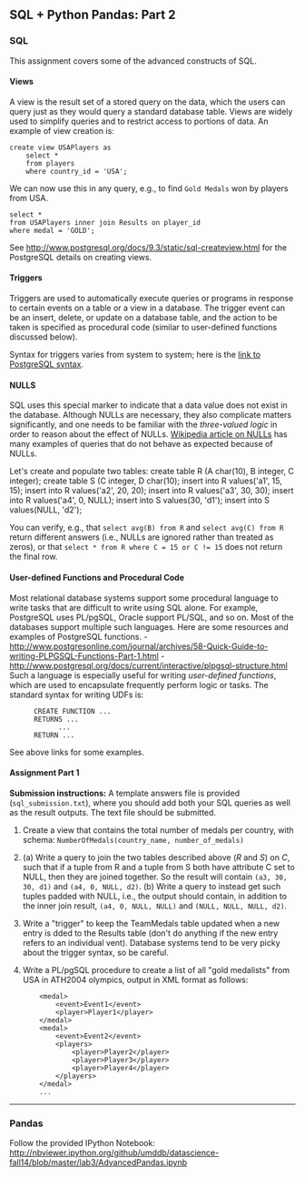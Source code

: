 ## SQL + Python Pandas: Part 2


### SQL

This assignment covers some of the advanced constructs of SQL. 

#### **Views** 
A view is the result set of a stored query on the data, which the users can query just as they would query a standard database table. Views are widely used to simplify queries and to restrict access to portions of data. An example of view creation is:

    create view USAPlayers as
        select * 
        from players
        where country_id = 'USA';

We can now use this in any query, e.g., to find `Gold Medals` won by players from USA.

    select *
    from USAPlayers inner join Results on player_id
    where medal = 'GOLD';

See http://www.postgresql.org/docs/9.3/static/sql-createview.html for the PostgreSQL details on creating views.

#### **Triggers** 
Triggers are used to automatically execute queries or programs in response to certain events on a table or a view in a database.
The trigger event can be an insert, delete, or update on a database table, and the action to be taken is specified as procedural code (similar
to user-defined functions discussed below).

Syntax for triggers varies from system to system; here is the [link to PostgreSQL syntax](http://www.postgresql.org/docs/9.3/static/sql-createtrigger.html).

#### **NULLS** 
SQL uses this special marker to indicate that a data value does not exist in the database. Although NULLs are necessary, they also
complicate matters significantly, and one needs to be familiar with the *three-valued logic* in order to reason about the effect of NULLs.
[Wikipedia article on NULLs](http://en.wikipedia.org/wiki/Null_%28SQL%29) has many examples of queries that do not behave as expected because of
NULLs.

Let's create and populate two tables: 
        create table R (A char(10), B integer, C integer);
        create table S (C integer, D char(10);
        insert into R values('a1', 15, 15);
        insert into R values('a2', 20, 20);
        insert into R values('a3', 30, 30);
        insert into R values('a4', 0, NULL);
        insert into S values(30, 'd1');
        insert into S values(NULL, 'd2');

You can verify, e.g., that `select avg(B) from R` and `select avg(C) from R` return different answers (i.e., NULLs are ignored rather than
    treated as zeros), or that `select * from R where C = 15 or C != 15` does not return the final row.


#### **User-defined Functions and Procedural Code** 
Most relational database systems support some procedural language to write tasks that are
difficult to write using SQL alone. For example, PostgreSQL uses PL/pgSQL, Oracle support PL/SQL, and so on. Most of the databases support
multiple such languages. Here are some resources and examples of PostgreSQL functions.
        - http://www.postgresonline.com/journal/archives/58-Quick-Guide-to-writing-PLPGSQL-Functions-Part-1.html
        - http://www.postgresql.org/docs/current/interactive/plpgsql-structure.html
Such a language is especially useful for writing *user-defined functions*, which are used to encapsulate frequently perform logic or tasks. The
standard syntax for writing UDFs is: 

          CREATE FUNCTION ...
          RETURNS ...
                ...
          RETURN ...
See above links for some examples.


#### Assignment Part 1

**Submission instructions:** A template answers file is provided (`sql_submission.txt`), where you should add both your SQL queries as well as the result outputs. The text file should be submitted.

   1. Create a view that contains the total number of medals per country, with schema: `NumberOfMedals(country_name, number_of_medals)` 

   1. (a) Write a query to join the two tables described above (*R* and *S*) on *C*, such that if a tuple from R and a tuple from S both have
     attribute C set to NULL, then they are joined together. So the result will contain `(a3, 30, 30, d1)` and `(a4, 0, NULL, d2)`.
     (b) Write a query to instead get such tuples padded with NULL, i.e., the output should contain, in addition to the inner join result, `(a4, 0, NULL, NULL)` and `(NULL, NULL, NULL, d2)`.

   1.  Write a "trigger" to keep the TeamMedals table updated when a new entry is
   dded to the Results table (don't do anything if the new entry refers to an individual
   vent). Database systems tend to be very picky about the trigger syntax, so be careful.

   1. Write a PL/pgSQL procedure to create a list of all "gold medalists" from USA in ATH2004 olympics, output in XML format as follows:

              <medal>
                  <event>Event1</event>      
                  <player>Player1</player>  
              </medal>
              <medal>
                  <event>Event2</event>      
                  <players>
                      <player>Player2</player>
                      <player>Player3</player>
                      <player>Player4</player>
                  </players>
              </medal>
              ...

---

### Pandas

Follow the provided IPython Notebook:
http://nbviewer.ipython.org/github/umddb/datascience-fall14/blob/master/lab3/AdvancedPandas.ipynb
